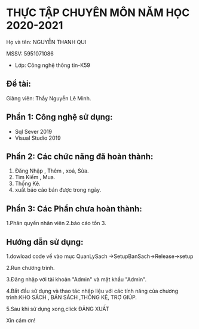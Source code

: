 # THỰC TẬP CHUYÊN MÔN NĂM HỌC 2020-2021
Họ và tên: NGUYỄN THANH QUI

MSSV: 5951071086
     
* Lớp: Công nghệ thông tin-K59

## Đề tài: 
Giảng viên: Thầy Nguyễn Lê Minh. 

## Phần 1: Công nghệ sử dụng:
  * Sql Sever 2019
  * Visual Studio 2019

## Phần 2: Các chức năng đã hoàn thành:
1. Đăng Nhập , Thêm , xoá, Sửa.
2. Tìm Kiếm , Mua.
3. Thống Kê.
4. xuất báo cáo bán được trong ngày.


## Phần 3: Các Phần chưa hoàn thành:
1.Phân quyền nhân viên
2.báo cáo tồn
3.

## Hướng dẫn sử dụng:
1.dowload code về vào mục QuanLySach ->SetupBanSach->Release->setup

2.Run chương trình.

3.Đăng nhập với tài khoản "Admin" và mật khẩu "Admin".

4.Bắt đầu sử dụng và thao tác nhập liệu với các tính năng của chương trình:KHO SÁCH , BÁN SÁCH ,THÔNG KÊ, TRỢ GIÚP.

5.Sau khi sử dụng xong,click ĐĂNG XUẤT 

Xin cám ơn!
